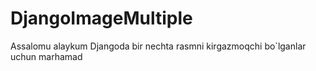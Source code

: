 # DjangoImageMultiple
Assalomu alaykum Djangoda bir nechta rasmni kirgazmoqchi bo`lganlar uchun marhamad
